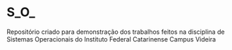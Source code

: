 # S_O_

Repositório criado para demonstração dos trabalhos feitos na disciplina de Sistemas Operacionais do Instituto Federal Catarinense Campus Videira
